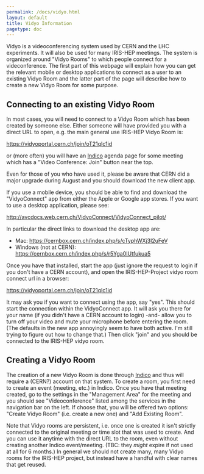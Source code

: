 ```yaml
---
permalink: /docs/vidyo.html
layout: default
title: Vidyo Information
pagetype: doc
---
```


Vidyo is a videoconferencing system used by CERN and the LHC experiments.
It will also be used for many IRIS-HEP meetings. The system is organized
around "Vidyo Rooms" to which people connect for a videconference. The
first part of this webpage will explain how you can get the relevant mobile
or desktop applications to connect as a user to an existing Vidyo Room 
and the latter part of the page will describe how to create a new Vidyo Room 
for some purpose.

## Connecting to an existing Vidyo Room

In most cases, you will need to connect to a Vidyo Room which has
been created by someone else. Either someone will have provided you with
a direct URL to open, e.g. the main general use IRIS-HEP Vidyo Room is:

<https://vidyoportal.cern.ch/join/oT21qIc1id>

or (more often) you will have an [Indico](https://indico.cern.ch/category/10492/) agenda page for some meeting which has a "Video Conference: Join" button
near the top.

Even for those of you who have used it, please be aware that CERN did a
major upgrade during August and you should download the new client app.

If you use a mobile device, you should be able to find and download
the "VidyoConnect" app from either the Apple or Google app stores. If
you want to use a desktop application, please see:

<http://avcdocs.web.cern.ch/VidyoConnect/VidyoConnect_pilot/>

In particular the direct links to download the desktop app are:

  * Mac:  <https://cernbox.cern.ch/index.php/s/cTyphWXj3I2uFeV>
  * Windows (not at CERN): <https://cernbox.cern.ch/index.php/s/r5Yga0IUtfukua5>

Once you have that installed, start the app (just ignore the request to
login if you don't have a CERN account), and open the IRIS-HEP-Project vidyo
room connect url in a browser:

<https://vidyoportal.cern.ch/join/oT21qIc1id>

It may ask you if you want to connect using the app, say "yes". This should
start the connection within the VidyoConnect app. It will ask you there for
your name (if you didn't have a CERN account to login) -and- allow you to
turn off your video and mute your microphone before entering the room. (The
defaults in the new app annoyingly seem to have both active. I'm still trying
to figure out how to change that.) Then click "join" and you should be
connected to the IRIS-HEP vidyo room.

## Creating a Vidyo Room

The creation of a new Vidyo Room is done through [Indico](https://indico.cern.ch/category/10492/) and thus will require a (CERN?) account on that system. To create a room, you first need to create an event (meeting, etc.) in Indico. 
Once you have that meeting created, go to the settings in the "Management Area"
for the meeting and you should see "Videoconference" listed among the
services in the navigation bar on the left. If choose that, you will be
offered two options: "Create Vidyo Room" (i.e. create a new one) and "Add
Existing Room".

Note that Vidyo rooms are persistent, i.e. once one is created it isn't 
strictly connected to the original meeting or time slot that was used to 
create. And you can use it anytime with the direct URL to the room, even
without creating another Indico event/meeting. (TBC: they *might* expire if
not used at all for 6 months.) In general we should not create many, many
Vidyo rooms for the IRIS-HEP project, but instead have a handful with clear
names that get reused.
